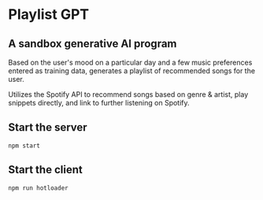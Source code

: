 # Playlist GPT

## A sandbox generative AI program

Based on the user's mood on a particular day and a few music preferences entered as training data,
generates a playlist of recommended songs for the user.

Utilizes the Spotify API to recommend songs based on genre & artist, play snippets directly, and link to further listening on Spotify.

## Start the server
```npm start```

## Start the client
```npm run hotloader```